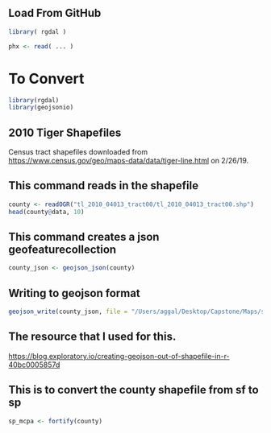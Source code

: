 
## Load From GitHub

```r
library( rgdal )

phx <- read( ... )


```
# To Convert

```r
library(rgdal)
library(geojsonio)
```

## 2010 Tiger Shapefiles

Census tract shapefiles downloaded from https://www.census.gov/geo/maps-data/data/tiger-line.html on 2/26/19.

## This command reads in the shapefile

```r
county <- readOGR("tl_2010_04013_tract00/tl_2010_04013_tract00.shp")
head(county@data, 10)
```

## This command creates a json geofeaturecollection
```r
county_json <- geojson_json(county)
```

## Writing to geojson format

```r
geojson_write(county_json, file = "/Users/aggal/Desktop/Capstone/Maps/shapefiles/2010/county.geojson")
```

## The resource that I used for this.

https://blog.exploratory.io/creating-geojson-out-of-shapefile-in-r-40bc0005857d

## This is to convert the county shapefile from sf to sp

```r
sp_mcpa <- fortify(county)
```
